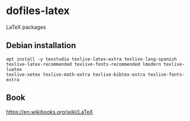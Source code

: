 # dofiles-latex
LaTeX packages

## Debian installation

```console
apt install -y texstudio texlive-latex-extra texlive-lang-spanish
texlive-latex-recommended texlive-fonts-recommended lmodern texlive-luatex
texlive-xetex texlive-math-extra texlive-bibtex-extra texlive-fonts-extra
```

## Book

https://en.wikibooks.org/wiki/LaTeX
